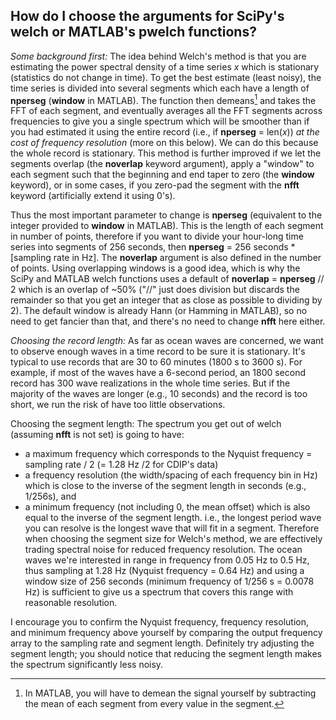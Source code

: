 ## How do I choose the arguments for SciPy's welch or MATLAB's pwelch functions?

_Some background first:_ The idea behind Welch's method is that you are estimating the power spectral density of a time series _x_ which is stationary (statistics do not change in time).  To get the best estimate (least noisy), the time series is divided into several segments which each have a length of **nperseg** (**window** in MATLAB).  The function then demeans[^1] and takes the FFT of each segment, and eventually averages all the FFT segments across frequencies to give you a single spectrum which will be smoother than if you had estimated it using the entire record (i.e., if **nperseg** = len(_x_)) _at the cost of frequency resolution_ (more on this below).  We can do this because the whole record is stationary.  This method is further improved if we let the segments overlap (the **noverlap** keyword argument), apply a "window" to each segment such that the beginning and end taper to zero (the **window** keyword), or in some cases, if you zero-pad the segment with the **nfft** keyword (artificially extend it using 0's).

Thus the most important parameter to change is **nperseg** (equivalent to the integer provided to **window** in MATLAB). This is the length of each segment in number of points, therefore if you want to divide your hour-long time series into segments of 256 seconds, then **nperseg** = 256 seconds * [sampling rate in Hz].   The **noverlap** argument is also defined in the number of points.  Using overlapping windows is a good idea, which is why the SciPy and MATLAB welch functions uses a default of **noverlap** = **nperseg** // 2 which is an overlap of ~50% ("//" just does division but discards the remainder so that you get an integer that as close as possible to dividing by 2).  The default window is already Hann (or Hamming in MATLAB), so no need to get fancier than that, and there's no need to change **nfft** here either.

_Choosing the record length:_ As far as ocean waves are concerned, we want to observe enough waves in a time record to be sure it is stationary.  It's typical to use records that are 30 to 60 minutes (1800 s to 3600 s).  For example,  if most of the waves have a 6-second period, an 1800 second record has 300 wave realizations in the whole time series.  But if the majority of the waves are longer (e.g., 10 seconds) and the record is too short, we run the risk of have too little observations. 

Choosing the segment length:  The spectrum you get out of welch (assuming **nfft** is not set) is going to have:

- a maximum frequency which corresponds to the Nyquist frequency = sampling rate / 2 (= 1.28 Hz /2 for CDIP's data)
- a frequency resolution (the width/spacing of each frequency bin in Hz) which is close to the inverse of the segment length in seconds (e.g., 1/256s), and
- a minimum frequency (not including 0, the mean offset) which is also equal to the inverse of the segment length. i.e., the longest period wave you can resolve is the longest wave that will fit in a segment. 
Therefore when choosing the segment size for Welch's method, we are effectively trading spectral noise for reduced frequency resolution.  The ocean waves we're interested in range in frequency from 0.05 Hz to 0.5 Hz, thus sampling at 1.28 Hz (Nyquist frequency = 0.64 Hz) and using a window size of 256 seconds (minimum frequency of 1/256 s = 0.0078 Hz) is sufficient to give us a spectrum that covers this range with reasonable resolution. 

I encourage you to confirm the Nyquist frequency, frequency resolution, and minimum frequency above yourself by comparing the output frequency array to the sampling rate and segment length.  Definitely try adjusting the segment length; you should notice that reducing the segment length makes the spectrum significantly less noisy.

[^1]: In MATLAB, you will have to demean the signal yourself by subtracting the mean of each segment from every value in the segment.
